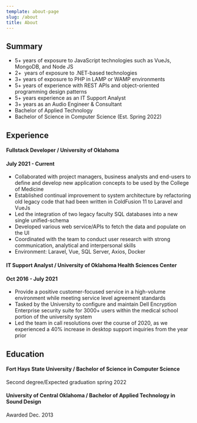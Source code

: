 ```yaml
---
template: about-page
slug: /about
title: About
---
```

## Summary

* 5+ years of exposure to JavaScript technologies such as VueJs, MongoDB, and Node JS
* 2+  years of exposure to .NET-based technologies
* 3+ years of exposure to PHP in LAMP or WAMP environments
* 5+ years of experience with REST APIs and object-oriented programming design patterns
* 5+ years experience as an IT Support Analyst
* 3+ years as an Audio Engineer & Consultant
* Bachelor of Applied Technology
* Bachelor of Science in Computer Science (Est. Spring 2022)

## Experience

#### Fullstack Developer / University of Oklahoma

#### July 2021 - Current

* Collaborated with project managers, business analysts and end-users to define and develop new application concepts to be used by the College of Medicine
* Established continual improvement to system architecture by refactoring old legacy code that had been written in ColdFusion 11 to Laravel and VueJs
* Led the integration of two legacy faculty SQL databases into a new single unified-schema
* Developed various web service/APIs to fetch the data and populate on the UI
* Coordinated with the team to conduct user research with strong communication, analytical and interpersonal skills
* Environment: Laravel, Vue, SQL Server, Axios, Docker

#### IT Support Analyst / University of Oklahoma Health Sciences Center

#### Oct 2016 - July 2021

* Provide a positive customer-focused service in a high-volume environment while meeting service level agreement standards
* Tasked by the University to configure and maintain Dell Encryption Enterprise security suite for 3000+ users within the medical school portion of the university system
* Led the team in call resolutions over the course of 2020, as we experienced a 40% increase in desktop support inquiries from the year prior

## Education

#### Fort Hays State University / Bachelor of Science in Computer Science

Second degree/Expected graduation spring 2022

#### University of Central Oklahoma / Bachelor of Applied Technology in Sound Design

Awarded Dec. 2013